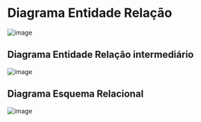 # Diagrama Entidade Relação

![image](https://github.com/tads-cnat/qajuda/assets/112009958/dcfc1175-80f0-445b-8d47-b84cf5e69e2c)

## Diagrama Entidade Relação intermediário

![image](https://github.com/tads-cnat/qajuda/assets/112009958/ee36f60e-d79d-4ccc-833b-baf7fb0e00b4)

## Diagrama Esquema Relacional

![image](https://github.com/tads-cnat/qajuda/assets/112009958/6d0a17a3-ec18-415a-ab87-3b5069effac4)
